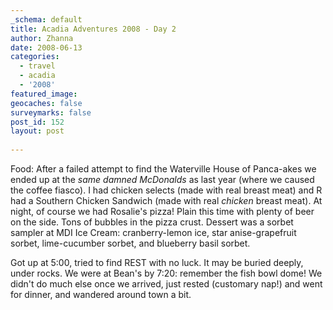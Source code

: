 ```yaml
---
_schema: default
title: Acadia Adventures 2008 - Day 2
author: Zhanna
date: 2008-06-13
categories:
  - travel
  - acadia
  - '2008'
featured_image: 
geocaches: false
surveymarks: false
post_id: 152
layout: post              
 
---
```


Food: After a failed attempt to find the Waterville House of Panca-akes we ended up at the _same damned McDonalds_ as last year (where we caused the coffee fiasco).  I had chicken selects (made with real breast meat) and R had a Southern Chicken Sandwich (made with real _chicken_ breast meat).  At night, of course we had Rosalie's pizza!  Plain this time with plenty of beer on the side.  Tons of bubbles in the pizza crust.  Dessert was a sorbet sampler at MDI Ice Cream: cranberry-lemon ice, star anise-grapefruit sorbet, lime-cucumber sorbet, and blueberry basil sorbet.

Got up at 5:00, tried to find REST with no luck.  It may be buried deeply, under rocks.  We were at Bean's by 7:20: remember the fish bowl dome!  We didn't do much else once we arrived, just rested (customary nap!) and went for dinner, and wandered around town a bit.  